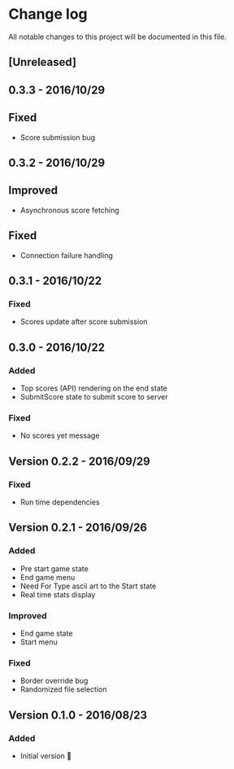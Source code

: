 # Change log
All notable changes to this project will be documented in this file.

## [Unreleased]

## 0.3.3 - 2016/10/29

## Fixed
- Score submission bug

## 0.3.2 - 2016/10/29

## Improved
- Asynchronous score fetching 

## Fixed
- Connection failure handling

## 0.3.1 - 2016/10/22

### Fixed
- Scores update after score submission

## 0.3.0 - 2016/10/22

### Added
- Top scores (API) rendering on the end state 
- SubmitScore state to submit score to server

### Fixed
- No scores yet message

## Version 0.2.2 - 2016/09/29

### Fixed
- Run time dependencies

## Version 0.2.1 - 2016/09/26

### Added
- Pre start game state
- End game menu
- Need For Type ascii art to the Start state
- Real time stats display

### Improved
- End game state
- Start menu

### Fixed
- Border override bug
- Randomized file selection


## Version 0.1.0 - 2016/08/23

### Added
- Initial version 🎉
